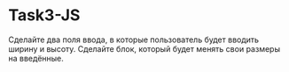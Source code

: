 # Task3-JS
Сделайте два поля ввода, в которые пользователь будет вводить ширину и высоту. Сделайте блок, который будет менять свои размеры на введённые.
